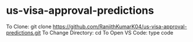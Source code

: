 # us-visa-approval-predictions

To Clone: git clone https://github.com/RanjithKumarK04/us-visa-approval-predictions.git
To Change Directory: cd <give directory_name>
To Open VS Code: type code
